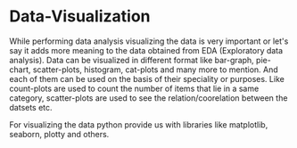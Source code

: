 # Data-Visualization

<p>While performing data analysis visualizing the data is very important or let's say it adds more meaning to the data obtained from EDA (Exploratory data analysis).
Data can be visualized in different format like bar-graph, pie-chart, scatter-plots, histogram, cat-plots and many more to mention. And each of them can be used on the basis of their speciality or purposes. Like count-plots are used to count the number of items that lie in a same category, scatter-plots are used to see the relation/coorelation between the datsets etc. 
  
For visualizing the data python provide us with libraries like matplotlib, seaborn, plotty and others.  
</p>
